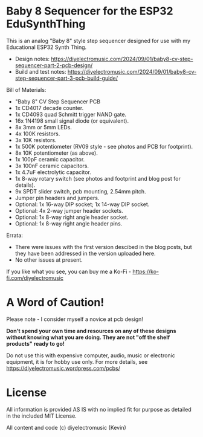 # Baby 8 Sequencer for the ESP32 EduSynthThing

This is an analog "Baby 8" style step sequencer designed for use with my Educational ESP32 Synth Thing.

- Design notes: https://diyelectromusic.com/2024/09/01/baby8-cv-step-sequencer-part-2-pcb-design/
- Build and test notes: https://diyelectromusic.com/2024/09/01/baby8-cv-step-sequencer-part-3-pcb-build-guide/

Bill of Materials:
- "Baby 8" CV Step Sequencer PCB
- 1x CD4017 decade counter.
- 1x CD4093 quad Schmitt trigger NAND gate.
- 16x 1N4198 small signal diode (or equivalent).
- 8x 3mm or 5mm LEDs.
- 4x 100K resistors.
- 3x 10K resistors.
- 1x 500K potentiometer (RV09 style - see photos and PCB for footprint).
- 8x 10K potentiometer (as above).
- 1x 100pF ceramic capacitor.
- 3x 100nF ceramic capacitors.
- 1x 4.7uF electrolytic capacitor.
- 1x 8-way rotary switch (see photos and footprint and blog post for details).
- 9x SPDT slider switch, pcb mounting, 2.54mm pitch.
- Jumper pin headers and jumpers.
- Optional: 1x 16-way DIP socket; 1x 14-way DIP socket.
- Optional: 4x 2-way jumper header sockets.
- Optional: 1x 8-way right angle header socket.
- Optional: 1x 8-way right angle header pins.

Errata:
- There were issues with the first version descibed in the blog posts, but they have been addressed in the version uploaded here.
- No other issues at present.

If you like what you see, you can buy me a Ko-Fi - https://ko-fi.com/diyelectromusic

#  A Word of Caution!

Please note - I consider myself a novice at pcb design!

**Don't spend your own time and resources on any of these designs without knowing what you are doing.  They are not "off the shelf products" ready to go!**

Do not use this with expensive computer, audio, music or electronic equipment, it is for hobby use only.  For more details, see https://diyelectromusic.wordpress.com/pcbs/

# License

All information is provided AS IS with no implied fit for purpose as detailed in the included MIT License.

All content and code (c) diyelectromusic (Kevin)
